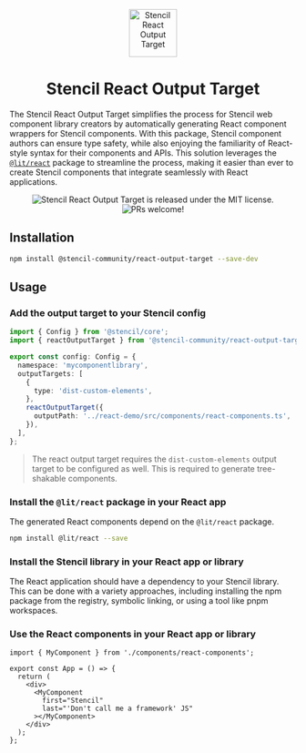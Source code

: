 <p align="center">
  <a href="#">
    <img alt="Stencil React Output Target" src="https://github.com/sean-perkins/stencil-react-output-target/blob/main/.github/logo.png?raw=true" width="84" />
  </a>
</p>

<h1 align="center">
  Stencil React Output Target
</h1>

<p align="center">

The Stencil React Output Target simplifies the process for Stencil web component library creators by automatically generating React component wrappers for Stencil components. With this package, Stencil component authors can ensure type safety, while also enjoying the familiarity of React-style syntax for their components and APIs. This solution leverages the [`@lit/react`](https://www.npmjs.com/package/@lit/react) package to streamline the process, making it easier than ever to create Stencil components that integrate seamlessly with React applications.

</p>

<p align="center">
  <a href="https://github.com/sean-perkins/stencil-react-output-target/blob/main/LICENSE" style="text-decoration:none">
    <img src="https://img.shields.io/badge/license-MIT-blue.svg" alt="Stencil React Output Target is released under the MIT license." />
  </a>
  <img src="https://img.shields.io/badge/PRs-welcome-brightgreen.svg" alt="PRs welcome!" />
</p>

## Installation

```bash
npm install @stencil-community/react-output-target --save-dev
```

## Usage

### Add the output target to your Stencil config

```ts
import { Config } from '@stencil/core';
import { reactOutputTarget } from '@stencil-community/react-output-target';

export const config: Config = {
  namespace: 'mycomponentlibrary',
  outputTargets: [
    {
      type: 'dist-custom-elements',
    },
    reactOutputTarget({
      outputPath: '../react-demo/src/components/react-components.ts',
    }),
  ],
};
```

> The react output target requires the `dist-custom-elements` output target to be configured as well. This is required to generate tree-shakable components.

### Install the `@lit/react` package in your React app

The generated React components depend on the `@lit/react` package.

```bash
npm install @lit/react --save
```

### Install the Stencil library in your React app or library

The React application should have a dependency to your Stencil library. This can be done with a variety approaches, including installing the npm package from the registry, symbolic linking, or using a tool like pnpm workspaces.

### Use the React components in your React app or library

```tsx
import { MyComponent } from './components/react-components';

export const App = () => {
  return (
    <div>
      <MyComponent
        first="Stencil"
        last="'Don't call me a framework' JS"
      ></MyComponent>
    </div>
  );
};
```
